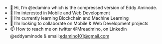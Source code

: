 - 👋 Hi, I’m @edamino which is the compressed version of Eddy Aminode.
- 👀 I’m interested in Mobile and Web Development
- 🌱 I’m currently learning Blockchain and Machine Learning
- 💞️ I’m looking to collaborate on Mobile & Web Development projects
- 📫 How to reach me on twitter @Mreadmino, on Linkedin @eddyaminode & email:edamino101@gmail.com 

<!---
edamino/edamino is a ✨ special ✨ repository because its `README.md` (this file) appears on your GitHub profile.
You can click the Preview link to take a look at your changes.
--->
